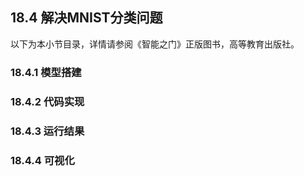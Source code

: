<!--Copyright © Microsoft Corporation. All rights reserved.
  适用于[License](https://github.com/Microsoft/ai-edu/blob/master/LICENSE.md)版权许可-->

## 18.4 解决MNIST分类问题

以下为本小节目录，详情请参阅《智能之门》正版图书，高等教育出版社。

### 18.4.1 模型搭建

### 18.4.2 代码实现


### 18.4.3 运行结果


### 18.4.4 可视化


